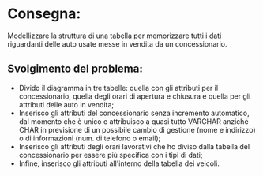# Consegna: 

Modellizzare la struttura di una tabella per memorizzare tutti i dati riguardanti delle auto usate messe in vendita da un concessionario.

## Svolgimento del problema: 

- Divido il diagramma in tre tabelle: quella con gli attributi per il concessionario, quella degli orari di apertura e chiusura e quella per gli attributi delle auto in vendita;
- Inserisco gli attributi del concessionario senza incremento automatico, dal momento che è unico e attribuisco a quasi tutto VARCHAR anzichè CHAR in previsione di un possibile cambio di gestione (nome e indirizzo) o di informazioni (num. di telefono o email);
- Inserisco gli attributi degli orari lavorativi che ho diviso dalla tabella del concessionario per essere più specifica con i tipi di dati;
- Infine, inserisco gli attributi all'interno della tabella dei veicoli.

